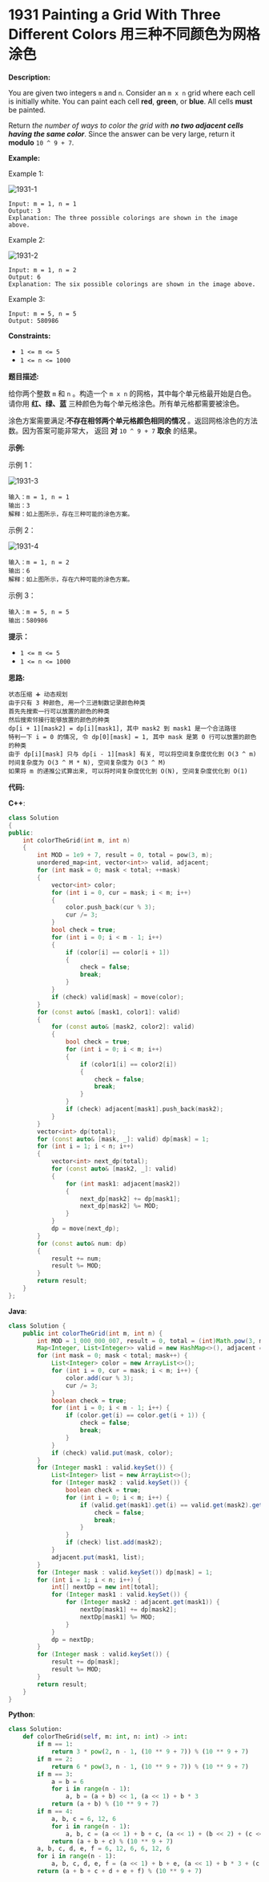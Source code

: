 # 1931 Painting a Grid With Three Different Colors 用三种不同颜色为网格涂色

__Description:__

You are given two integers `m` and `n`. Consider an `m x n` grid where each cell is initially white. You can paint each cell __red__, __green__, or __blue__. All cells __must__ be painted.

Return _the number of ways to color the grid with __no two adjacent cells having the same color___. Since the answer can be very large, return it __modulo__ `10 ^ 9 + 7`.

__Example:__

Example 1:

![1931-1](https://assets.leetcode.com/uploads/2021/06/22/colorthegrid.png)

```text
Input: m = 1, n = 1
Output: 3
Explanation: The three possible colorings are shown in the image above.
```

Example 2:

![1931-2](https://assets.leetcode.com/uploads/2021/06/22/copy-of-colorthegrid.png)

```text
Input: m = 1, n = 2
Output: 6
Explanation: The six possible colorings are shown in the image above.
```

Example 3:

```text
Input: m = 5, n = 5
Output: 580986
```

__Constraints:__

- `1 <= m <= 5`
- `1 <= n <= 1000`

__题目描述:__

给你两个整数 `m` 和 `n` 。构造一个 `m x n` 的网格，其中每个单元格最开始是白色。请你用 __红、绿、蓝__ 三种颜色为每个单元格涂色。所有单元格都需要被涂色。

涂色方案需要满足:__不存在相邻两个单元格颜色相同的情况__ 。返回网格涂色的方法数。因为答案可能非常大， 返回 __对__ `10 ^ 9 + 7` __取余__ 的结果。

__示例:__

示例 1：

![1931-3](https://assets.leetcode.com/uploads/2021/06/22/colorthegrid.png)

```text
输入：m = 1, n = 1
输出：3
解释：如上图所示，存在三种可能的涂色方案。
```

示例 2：

![1931-4](https://assets.leetcode.com/uploads/2021/06/22/copy-of-colorthegrid.png)

```text
输入：m = 1, n = 2
输出：6
解释：如上图所示，存在六种可能的涂色方案。
```

示例 3：

```text
输入：m = 5, n = 5
输出：580986
```

__提示：__

- `1 <= m <= 5`
- `1 <= n <= 1000`

__思路:__

```text
状态压缩 ➕ 动态规划
由于只有 3 种颜色, 用一个三进制数记录颜色种类
首先先搜索一行可以放置的颜色的种类
然后搜索邻接行能够放置的颜色的种类
dp[i + 1][mask2] = dp[i][mask1], 其中 mask2 到 mask1 是一个合法路径
特判一下 i = 0 的情况, 令 dp[0][mask] = 1, 其中 mask 是第 0 行可以放置的颜色的种类
由于 dp[i][mask] 只与 dp[i - 1][mask] 有关, 可以将空间复杂度优化到 O(3 ^ m)
时间复杂度为 O(3 ^ M * N), 空间复杂度为 O(3 ^ M)
如果将 m 的递推公式算出来, 可以将时间复杂度优化到 O(N), 空间复杂度优化到 O(1)
```

__代码:__

__C++__:

```C++
class Solution 
{
public:
    int colorTheGrid(int m, int n) 
    {
        int MOD = 1e9 + 7, result = 0, total = pow(3, m);
        unordered_map<int, vector<int>> valid, adjacent;
        for (int mask = 0; mask < total; ++mask) 
        {
            vector<int> color;
            for (int i = 0, cur = mask; i < m; i++) 
            {
                color.push_back(cur % 3);
                cur /= 3;
            }
            bool check = true;
            for (int i = 0; i < m - 1; i++) 
            {
                if (color[i] == color[i + 1]) 
                {
                    check = false;
                    break;
                }
            }
            if (check) valid[mask] = move(color);
        }
        for (const auto& [mask1, color1]: valid) 
        {
            for (const auto& [mask2, color2]: valid) 
            {
                bool check = true;
                for (int i = 0; i < m; i++) 
                {
                    if (color1[i] == color2[i]) 
                    {
                        check = false;
                        break;
                    }
                }
                if (check) adjacent[mask1].push_back(mask2);
            }
        }
        vector<int> dp(total);
        for (const auto& [mask, _]: valid) dp[mask] = 1;
        for (int i = 1; i < n; i++) 
        {
            vector<int> next_dp(total);
            for (const auto& [mask2, _]: valid) 
            {
                for (int mask1: adjacent[mask2]) 
                {
                    next_dp[mask2] += dp[mask1];
                    next_dp[mask2] %= MOD;
                }
            }
            dp = move(next_dp);
        }
        for (const auto& num: dp) 
        {
            result += num;
            result %= MOD;
        }
        return result;
    }
};
```

__Java__:

```Java
class Solution {
    public int colorTheGrid(int m, int n) {
        int MOD = 1_000_000_007, result = 0, total = (int)Math.pow(3, m), dp[] = new int[total];
        Map<Integer, List<Integer>> valid = new HashMap<>(), adjacent = new HashMap<>();
        for (int mask = 0; mask < total; mask++) {
            List<Integer> color = new ArrayList<>();
            for (int i = 0, cur = mask; i < m; i++) {
                color.add(cur % 3);
                cur /= 3;
            }
            boolean check = true;
            for (int i = 0; i < m - 1; i++) {
                if (color.get(i) == color.get(i + 1)) {
                    check = false;
                    break;
                }
            }
            if (check) valid.put(mask, color);
        }
        for (Integer mask1 : valid.keySet()) {
            List<Integer> list = new ArrayList<>();
            for (Integer mask2 : valid.keySet()) {
                boolean check = true;
                for (int i = 0; i < m; i++) {
                    if (valid.get(mask1).get(i) == valid.get(mask2).get(i)) {
                        check = false;
                        break;
                    }
                }
                if (check) list.add(mask2);
            }
            adjacent.put(mask1, list);
        }
        for (Integer mask : valid.keySet()) dp[mask] = 1;
        for (int i = 1; i < n; i++) {
            int[] nextDp = new int[total];
            for (Integer mask1 : valid.keySet()) {
                for (Integer mask2 : adjacent.get(mask1)) {
                    nextDp[mask1] += dp[mask2];
                    nextDp[mask1] %= MOD;
                }
            }
            dp = nextDp;
        }
        for (Integer mask : valid.keySet()) {
            result += dp[mask];
            result %= MOD;
        }
        return result;
    }
}
```

__Python__:

```Python
class Solution:
    def colorTheGrid(self, m: int, n: int) -> int:
        if m == 1:
            return 3 * pow(2, n - 1, (10 ** 9 + 7)) % (10 ** 9 + 7)
        if m == 2:
            return 6 * pow(3, n - 1, (10 ** 9 + 7)) % (10 ** 9 + 7)
        if m == 3:
            a = b = 6
            for i in range(n - 1):
                a, b = (a + b) << 1, (a << 1) + b * 3
            return (a + b) % (10 ** 9 + 7)
        if m == 4:
            a, b, c = 6, 12, 6
            for i in range(n - 1):
                a, b, c = (a << 1) + b + c, (a << 1) + (b << 2) + (c << 2), a + (b << 1) + c * 3
            return (a + b + c) % (10 ** 9 + 7)
        a, b, c, d, e, f = 6, 12, 6, 6, 12, 6
        for i in range(n - 1):
            a, b, c, d, e, f = (a << 1) + b + e, (a << 1) + b * 3 + (c << 1) + (d << 1) + (e << 1) + (f << 1), b + (c << 1) + (d << 1) + e + (f << 1), b + (c << 1) + d * 3 + (e << 1) + (f << 1), (a << 1) + (b << 1) + (c << 1) + (d << 2) + e * 3 + (f << 2), b + (c << 1) + (d << 1) + (e << 1) + (f << 1)
        return (a + b + c + d + e + f) % (10 ** 9 + 7)
```
